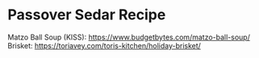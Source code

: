 # Passover Sedar Recipe

Matzo Ball Soup (KISS): https://www.budgetbytes.com/matzo-ball-soup/
Brisket: https://toriavey.com/toris-kitchen/holiday-brisket/
